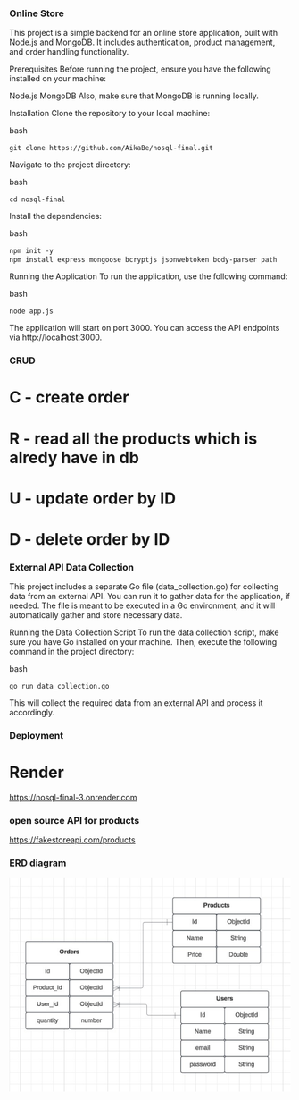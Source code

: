 ### Online Store
This project is a simple backend for an online store application, built with Node.js and MongoDB. It includes authentication, product management, and order handling functionality.

Prerequisites
Before running the project, ensure you have the following installed on your machine:

Node.js
MongoDB
Also, make sure that MongoDB is running locally.

Installation
Clone the repository to your local machine:

bash
```
git clone https://github.com/AikaBe/nosql-final.git
```
Navigate to the project directory:

bash
```
cd nosql-final
```
Install the dependencies:

bash
```
npm init -y
npm install express mongoose bcryptjs jsonwebtoken body-parser path
```
Running the Application
To run the application, use the following command:

bash
```
node app.js
```
The application will start on port 3000. You can access the API endpoints via http://localhost:3000.

### CRUD 
# C - create order 
# R - read all the products which is alredy have in db
# U - update order by ID
# D - delete order by ID

### External API Data Collection
This project includes a separate Go file (data_collection.go) for collecting data from an external API. You can run it to gather data for the application, if needed. The file is meant to be executed in a Go environment, and it will automatically gather and store necessary data.

Running the Data Collection Script
To run the data collection script, make sure you have Go installed on your machine. Then, execute the following command in the project directory:

bash
```
go run data_collection.go
```
This will collect the required data from an external API and process it accordingly.

### Deployment 
# Render
https://nosql-final-3.onrender.com

### open source API for products
https://fakestoreapi.com/products

### ERD diagram

![erd_diagram](5307554627316740981.jpg)
